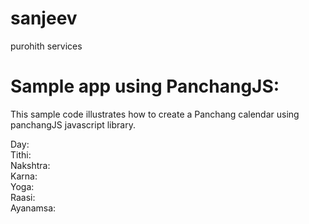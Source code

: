 # sanjeev
purohith services
<html>
<head>
<script src="../src/panchang.js"></script>
<style>
.block{
  overflow:hidden;
}
.trow {
      display: table-row;
}
.alignL {
  text: bold;
}
.alignL, .alignR {
      display: table-cell;
      padding-right: 25px;
}
.alignR {
    margin: 1px 1px;
}
</style>
</head>
<body>
<h1>Sample app using PanchangJS:</h1>
<p>
 This sample code illustrates how to create a Panchang calendar using panchangJS javascript library.
</p>
<div class="trow">
<div class="alignL" >Day: </div><div id='day' class="alignR"></div>
</div>
<div class="trow">
<div class="alignL">Tithi: </div><div id=tithi class="alignR"></div>
</div>
<div class="trow">
<div class="alignL">Nakshtra: </div><div id=nakshtra class="alignR"></div>
</div>
<div class="trow">
<div class="alignL">Karna: </div><div id=karna class="alignR"></div>
</div>
<div class="trow">
<div class="alignL">Yoga: </div><div id=yoga class="alignR"></div>
</div>
<div class="trow">
<div class="alignL">Raasi: </div><div id=raasi class="alignR"></div>
</div>
<div class="trow">
<div class="alignL">Ayanamsa: </div><div id=ayanamsa class="alignR"></div>
</div>
<script>
  var t= new Date();
  panchang.calculate(t, function() {
    document.getElementById("day").innerHTML=panchang.Day.name;
    document.getElementById("tithi").innerHTML=panchang.Tithi.name;
    document.getElementById("nakshtra").innerHTML=panchang.Nakshatra.name;
    document.getElementById("karna").innerHTML=panchang.Karna.name;
    document.getElementById("yoga").innerHTML=panchang.Yoga.name;
    document.getElementById("raasi").innerHTML=panchang.Raasi.name;
    document.getElementById("ayanamsa").innerHTML=panchang.Ayanamsa.name;
  });
</script>
</body>
</html
